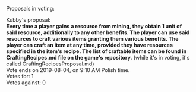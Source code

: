 Proposals in voting:  

Kubby's proposal:  
**Every time a player gains a resource from mining, they obtain 1 unit of said resource, additionally to any other benefits. The player can use said resources to craft various items granting them various benefits. The player can craft an item at any time, provided they have resources specified in the item's recipe. The list of craftable items can be found in CraftingRecipes.md file on the game's repository.** (while it's in voting, it's called CraftingRecipesProposal.md)  
Vote ends on 2019-08-04, on 9:10 AM Polish time.  
Votes for: 1  
Votes against: 0  
